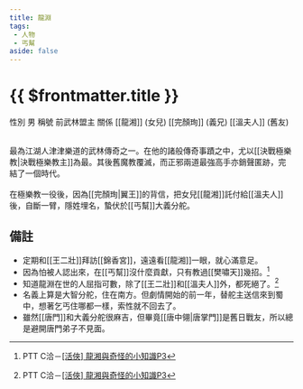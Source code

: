 ```yaml
---
title: 龍淵
tags:
 - 人物
 - 丐幫
aside: false
---
```


# {{ $frontmatter.title }}

<ChTabs position="bottom">
	<ChTab title="龍淵">
		<Ch src='/images/characters/special2/normal.png' position='right'/>
		<ChName nameZh='龍淵' nameEn='Long Yuan' position='right' />
		<ChTable>
			<ChTr>
				<ChTd isTitle=true>
					性別
				</ChTd>
				<ChTd>
					男
				</ChTd>
			</ChTr>
			<ChTr>
				<ChTd isTitle=true>
					稱號
				</ChTd>
				<ChTd>
					前武林盟主
				</ChTd>
			</ChTr>
			<ChTr>
				<ChTd isTitle=true position='center'>
					關係
				</ChTd>
			</ChTr>
			<ChTr>
				<ChTd position='center'>
					[[龍湘]] (女兒)
				</ChTd>
			</ChTr>
			<ChTr>
				<ChTd position='center'>
					[[完顏珣]] (義兄)
				</ChTd>
			</ChTr>
			<ChTr>
				<ChTd position='center'>
					[[溫夫人]] (舊友)
				</ChTd>
			</ChTr>
		</ChTable>
	</ChTab>
</ChTabs>
<br><br>

最為江湖人津津樂道的武林傳奇之一。在他的諸般傳奇事蹟之中，尤以[[決戰極樂教|決戰極樂教主]]為最。其後舊魔教覆滅，而正邪兩道最強高手亦銷聲匿跡，完結了一個時代。
<br><br>
在極樂教一役後，因為[[完顏珣|翼王]]的背信，把女兒[[龍湘]]託付給[[溫夫人]]後，自斷一臂，隱姓埋名，蟄伏於[[丐幫]]大義分舵。

## 備註

- 定期和[[王二壯]]拜訪[[錦香宮]]，遠遠看[[龍湘]]一眼，就心滿意足。
- 因為怕被人認出來，在[[丐幫]]沒什麼貢獻，只有教過[[樊嘯天]]幾招。[^1]
- 知道龍淵在世的人屈指可數，除了[[王二壯]]和[[溫夫人]]外，都死絕了。[^1]
- 名義上算是大智分舵，住在南方。但劇情開始的前一年，替舵主送信來到蜀中，想著乞丐住哪都一樣，索性就不回去了。
- 雖然[[唐門]]和大義分舵很麻吉，但畢竟[[唐中翎|唐掌門]]是舊日戰友，所以總是避開唐門弟子不見面。

[^1]: PTT C洽－[\[活俠\] 龍湘與奇怪的小知識P3](https://www.ptt.cc/bbs/C_Chat/M.1729093866.A.C8A.html)
